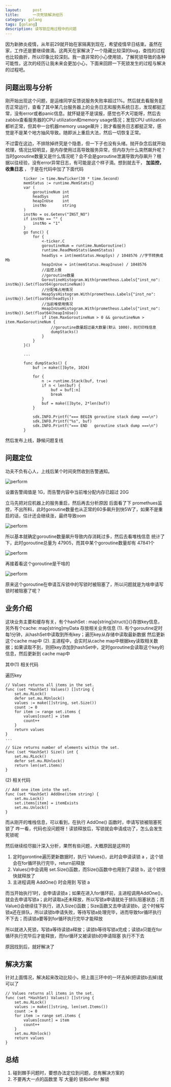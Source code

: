 ```yaml
---
layout:     post
title:      一次死锁解决经历
category: golang
tags: [golang]
description: 读写锁应用过程中的问题
---
```


因为新肺炎疫情，从年前29就开始在家隔离到现在，希望疫情早日结束。虽然在家，工作还是要继续做滴。这两天在家解决了一个隐藏比较深的bug，查找的过程也比较曲折，所以印象比较深刻。我一直非常的小心使用锁，了解死锁导致的各种可能性，这次的经历让我未来会更加小心，下面来回顾一下死锁发生的过程与解决的过程吧。

## 问题出现与分析

刚开始出现这个问题，是运维同学反馈说服务失败率超过1%。然后就去看服务是否正常运行，查看了其中某几台服务器上的业务日志和服务系统日志，发现都挺正常，没有error或者panic信息。就怀疑是不是误报，感觉也不大可能呀，然后去zabbix查看服务器的CPU utilization和memory usage情况；发现CPU utilization都听正常，但其中一台机器memory usage飙升；刚才看服务日志都挺正常，感觉是不是某个地方抽风导致。随即派上重启大法，然后一切恢复正常。

不过雷在这边，不排除掉终究是个隐患，但一下子也没有头绪。抛开杂念后就开始梳理，情况比较明显，是内存使用过高导致服务异常，但内存为什么突然飙升呢？当时goroutine数量又是什么情况呢？会不会是goroutine泄漏导致内存飙升？根据以往经验，没有error异常日志，有可能是这个样子滴。想到就去干， **加监控，收集日志** ， 于是在代码中加了下面代码

```
        ticker := time.NewTicker(30 * time.Second)
		memStatus := runtime.MemStats{}
		var (
			goroutineNum int
			headSys      int
			heapInUse    int
			instNo       string
		)
		instNo = os.Getenv("INST_NO")
		if instNo == "" {
			instNo = "1"
		}
		go func() {
			for {
				<-ticker.C
				goroutineNum = runtime.NumGoroutine()
				runtime.ReadMemStats(&memStatus)
				headSys = int(memStatus.HeapSys) / 1048576 //字节转换成Mb
				heapInUse = int(memStatus.HeapInuse) / 1048576
                //监控上报
                //goroutine数量
				GoroutineHistogram.With(prometheus.Labels{"inst_no": instNo}).Set(float64(goroutineNum))
				//分配堆占用情况
				HeapSysHistogram.With(prometheus.Labels{"inst_no": instNo}).Set(float64(headSys))
				//当前堆使用情况
				HeapInUseHistogram.With(prometheus.Labels{"inst_no": instNo}).Set(float64(heapInUse))
				if item.MaxGoroutineNum > 0 && goroutineNum > item.MaxGoroutineNum {
					//goroutine数量超过最大数量(默认 1000)，则打印栈信息
					dumpStacks()
				}
			}
		}()
		
		...
		
		func dumpStacks() {
        	buf := make([]byte, 1024)
        
        	for {
        		n := runtime.Stack(buf, true)
        		if n < len(buf) {
        			buf = buf[:n]
        			break
        		}
        		buf = make([]byte, 2*len(buf))
        	}
        
        	sdk.INFO.Printf("=== BEGIN goroutine stack dump ===\n")
        	sdk.INFO.Printf("%s", buf)
        	sdk.INFO.Printf("=== END   goroutine stack dump ===\n")
        }   
```

然后发布上线，静候问题复线


## 问题定位

功夫不负有心人，上线后某个时间突然收到告警通知。

![perform](/images/deadlock/warning.jpg)

设置告警阈值是 1G，而告警内容中当前堆分配内存已超过 20G

立马先把对应机器上的服务重启，然后再去分析原因
后面看了下 promethues监控，不出所料，此时goroutine数量也从正常的60多飙升到快5W了，如果不是重启的话，估计还会继续涨，最终导致oom

![perform](/images/deadlock/promethues.png)


所以基本就确定goroutine数量飙升导致内存消耗过多，然后去看堆栈信息
统计了下，此时goroutine总量为 47905，而其中某个goroutine数量却有 47841个

![perform](/images/deadlock/promethues_num.jpg)

再接着看这个goroutine是干啥的

![perform](/images/deadlock/promethues_info.jpg)

原来这个goroutine在申请互斥锁中的写锁时被阻塞了，所以问题就是为啥申请写锁时被阻塞了呢？


## 业务介绍

这块业务主要和缓存有关，有个hashSet : map[string]struct{}{}存放key信息，另外有个cache: map[string]myData 存放相关业务信息
(1). 有个goroutine定时每1分钟，从hashSet中读取到所有key；遍历key从存储中读取最新数据 然后更新这个cache map中
(2). 主进程中，会实时从cache map中根据key读取相关数据；如果读取不到，则把key添加到hashSet中，定时goroutine会读取这个key的信息，然后更新到 cache map中

其中(1) 相关代码

遍历key
```
// Values returns all items in the set.
func (set *HashSet) Values() []string {
	set.mu.RLock()
	defer set.mu.RUnlock()
	values := make([]string, set.Size())
	count := 0
	for item := range set.items {
		values[count] = item
		count++
	}
	return values
}
...

// Size returns number of elements within the set.
func (set *HashSet) Size() int {
	set.mu.RLock()
	defer set.mu.RUnlock()
	return len(set.items)
}
```

(2) 相关代码

```
// Add one item into the set.
func (set *HashSet) AddOne(item string) {
	set.mu.Lock()
	set.items[item] = itemExists
	set.mu.Unlock()
}
```

而从刚开的堆栈信息，可以看到，在执行 AddOne() 函数时，申请写锁被阻塞死锁了
咋一看，代码也没问题呀！读锁释放后，写锁就会申请成功了，怎么会发生死锁呢

然后继续绞尽脑汁深入分析，果然有些问题，大概原因是这样的
1. 定时gorontine遍历更新数据时，执行 Values()，此时会申请读锁 a ，这个锁会在for循环执行完毕，return前释放
2. Values()中会调用 set.Size()函数，而Size()函数中也用到了读锁 b，这个锁很快就释放了
3. 主进程调用 AddOne() 时会用到 写锁 a

而当开始执行1时，会申请读锁a；如果在进入for循环前，主进程调用AddOne()，就会去申请写锁a；此时读取a还未释放，所以写锁a申请就处于排队阻塞状态；而Value()会继续往下执行，进入Size()函数；Size函数又去申请读锁b，这个时候写锁a还在排队，所以读锁b申请失败，等待写锁a处理完毕，进而导致for循环执行不下去；而读锁a要等到for循环执行完毕才能释放

所以就进入死锁，写锁a等待读锁a释放；读锁b等待写锁a完成；读锁a只能在for循环执行完毕后才能释放，而for循环又被读锁b的申请阻塞 执行不下去

原因找到后，就好解决了



## 解决方案

针对上面情况，解决起来改动比较小，把上面三环中的一环去掉(把读锁b去掉)就可以了

```
// Values returns all items in the set.
func (set *HashSet) Values() []string {
	set.mu.RLock()
	values := make([]string, len(set.Items())
	count := 0
	for item := range set.items {
		values[count] = item
		count++
	}
	set.mu.RUnlock()
	return values
}
```


## 总结

1. 碰到棘手问题时，要想办法定位到问题，总有解决方案的
2. 不要再大一点的函数里 写 大量的  锁和defer 解锁










